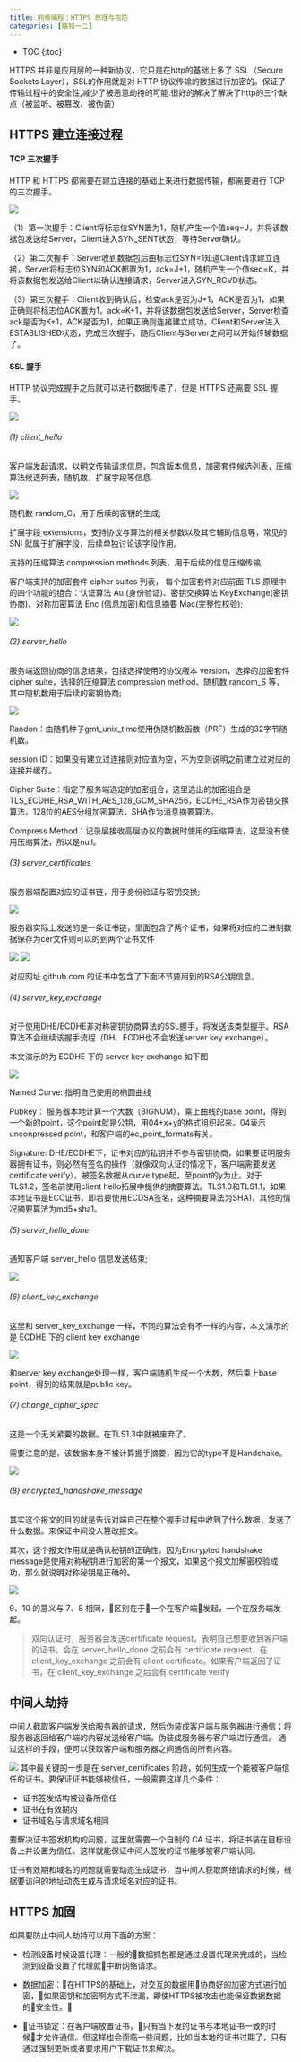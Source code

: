 ```yaml
---
title: 网络编程：HTTPS 原理与攻防
categories: [略知一二]
---
```



- TOC
{:toc}

HTTPS 并非是应用层的一种新协议，它只是在http的基础上多了 SSL（Secure Sockets Layer），SSL的作用就是对 HTTP 协议传输的数据进行加密的。保证了传输过程中的安全性,减少了被恶意劫持的可能.很好的解决了解决了http的三个缺点（被监听、被篡改、被伪装）


## HTTPS 建立连接过程


#### TCP 三次握手
HTTP 和 HTTPS 都需要在建立连接的基础上来进行数据传输，都需要进行 TCP 的三次握手。

![](https://raw.githubusercontent.com/DullDevil/pics/master/HTTPS/TCP-HandShake.jpg)



（1）第一次握手：Client将标志位SYN置为1，随机产生一个值seq=J，并将该数据包发送给Server，Client进入SYN_SENT状态，等待Server确认。

（2）第二次握手：Server收到数据包后由标志位SYN=1知道Client请求建立连接，Server将标志位SYN和ACK都置为1，ack=J+1，随机产生一个值seq=K，并将该数据包发送给Client以确认连接请求，Server进入SYN_RCVD状态。

（3）第三次握手：Client收到确认后，检查ack是否为J+1，ACK是否为1，如果正确则将标志位ACK置为1，ack=K+1，并将该数据包发送给Server，Server检查ack是否为K+1，ACK是否为1，如果正确则连接建立成功，Client和Server进入ESTABLISHED状态，完成三次握手，随后Client与Server之间可以开始传输数据了。

#### SSL 握手
HTTP 协议完成握手之后就可以进行数据传递了，但是 HTTPS 还需要 SSL 握手。

![](https://raw.githubusercontent.com/DullDevil/pics/master/HTTPS/SSL-HandShake.jpg)


###### (1) client_hello

客户端发起请求，以明文传输请求信息，包含版本信息，加密套件候选列表，压缩算法候选列表，随机数，扩展字段等信息.

![](https://raw.githubusercontent.com/DullDevil/pics/master/HTTPS/client_hello.png)


随机数 random_C，用于后续的密钥的生成;

扩展字段 extensions，支持协议与算法的相关参数以及其它辅助信息等，常见的 SNI 就属于扩展字段，后续单独讨论该字段作用。

支持的压缩算法 compression methods 列表，用于后续的信息压缩传输;

客户端支持的加密套件 cipher suites 列表， 每个加密套件对应前面 TLS 原理中的四个功能的组合：认证算法 Au (身份验证)、密钥交换算法 KeyExchange(密钥协商)、对称加密算法 Enc (信息加密)和信息摘要 Mac(完整性校验);

![](https://raw.githubusercontent.com/DullDevil/pics/master/HTTPS/cipher_suites.png)

###### (2) server_hello

服务端返回协商的信息结果，包括选择使用的协议版本 version，选择的加密套件 cipher suite，选择的压缩算法 compression method、随机数 random_S 等，其中随机数用于后续的密钥协商;

![](https://raw.githubusercontent.com/DullDevil/pics/master/HTTPS/server_hello.png)


Randon：由随机种子gmt_unix_time使用伪随机数函数（PRF）生成的32字节随机数。 

session ID：如果没有建立过连接则对应值为空，不为空则说明之前建立过对应的连接并缓存。 

Cipher Suite：指定了服务端选定的加密组合，这里选出的加密组合是TLS_ECDHE_RSA_WITH_AES_128_GCM_SHA256，ECDHE_RSA作为密钥交换算法。128位的AES分组加密算法，SHA作为消息摘要算法。 

Compress Method：记录层接收高层协议的数据时使用的压缩算法，这里没有使用压缩算法，所以是null。

###### (3) server_certificates

服务器端配置对应的证书链，用于身份验证与密钥交换;

![](https://raw.githubusercontent.com/DullDevil/pics/master/HTTPS/certificates.png)


服务器实际上发送的是一条证书链，里面包含了两个证书，如果将对应的二进制数据保存为cer文件则可以的到两个证书文件

![](https://raw.githubusercontent.com/DullDevil/pics/master/HTTPS/cer1.png)
![](https://raw.githubusercontent.com/DullDevil/pics/master/HTTPS/cer2.png)

对应网址 github.com 的证书中包含了下面环节要用到的RSA公钥信息。

###### (4) server_key_exchange

对于使用DHE/ECDHE非对称密钥协商算法的SSL握手，将发送该类型握手。RSA算法不会继续该握手流程（DH、ECDH也不会发送server key exchange）。

本文演示的为 ECDHE 下的 server key exchange 如下图

![](https://raw.githubusercontent.com/DullDevil/pics/master/HTTPS/server_key_exchange.png)

Named Curve: 指明自己使用的椭圆曲线

Pubkey： 服务器本地计算一个大数（BIGNUM），乘上曲线的base point，得到一个新的point，这个point就是公钥，用04+x+y的格式组织起来。04表示unconpressed point，和客户端的ec_point_formats有关。

Signature: DHE/ECDHE下，证书对应的私钥并不参与密钥协商，如果要证明服务器拥有证书，则必然有签名的操作（就像双向认证的情况下，客户端需要发送certificate verify）。被签名数据从curve type起，至point的y为止。对于TLS1.2，签名前使用client hello拓展中提供的摘要算法。TLS1.0和TLS1.1，如果本地证书是ECC证书，即若要使用ECDSA签名，这种摘要算法为SHA1，其他的情况摘要算法为md5+sha1。

###### (5) server_hello_done

通知客户端 server_hello 信息发送结束;

![](https://raw.githubusercontent.com/DullDevil/pics/master/HTTPS/server_hello_done.png)

###### (6) client_key_exchange

这里和 server_key_exchange 一样，不同的算法会有不一样的内容，本文演示的是 ECDHE 下的 client key exchange

![](https://raw.githubusercontent.com/DullDevil/pics/master/HTTPS/client_key_exchange.png)


和server key exchange处理一样，客户端随机生成一个大数，然后乘上base point，得到的结果就是public key。

###### (7) change_cipher_spec

这是一个无关紧要的数据。在TLS1.3中就被废弃了。

需要注意的是，该数据本身不被计算握手摘要，因为它的type不是Handshake。

![](https://raw.githubusercontent.com/DullDevil/pics/master/HTTPS/change_cipher_spec.png)


###### (8) encrypted_handshake_message

其实这个报文的目的就是告诉对端自己在整个握手过程中收到了什么数据，发送了什么数据。来保证中间没人篡改报文。

其次，这个报文作用就是确认秘钥的正确性。因为Encrypted handshake message是使用对称秘钥进行加密的第一个报文，如果这个报文加解密校验成功，那么就说明对称秘钥是正确的。

![](https://raw.githubusercontent.com/DullDevil/pics/master/HTTPS/encrypted_handshake_message.png)



9、10 的意义与 7、8 相同，区别在于一个在客户端发起，一个在服务端发起。


> 双向认证时，服务器会发送certificate request，表明自己想要收到客户端的证书。会在 server_hello_done 之前会有 certificate request，在 client_key_exchange 之前会有 client certificate。如果客户端返回了证书，在 client_key_exchange 之后会有 certificate verify


## 中间人劫持

中间人截取客户端发送给服务器的请求，然后伪装成客户端与服务器进行通信；将服务器返回给客户端的内容发送给客户端，伪装成服务器与客户端进行通信。 通过这样的手段，便可以获取客户端和服务器之间通信的所有内容。 

![](https://raw.githubusercontent.com/DullDevil/pics/master/HTTPS/MITM.png)
其中最关键的一步是在 server_certificates 阶段，如何生成一个能被客户端信任的证书。要保证证书能够被信任，一般需要这样几个条件：

- 证书签发结构被设备所信任
- 证书在有效期内
- 证书域名与请求域名相同


要解决证书签发机构的问题，这里就需要一个自制的 CA 证书，将证书装在目标设备上并设置为信任。这样就能保证中间人签发的证书能够被客户端认同。

证书有效期和域名的问题就需要动态生成证书，当中间人获取网络请求的时候，根据要访问的地址动态生成与请求域名对应的证书。


## HTTPS 加固

如果要防止中间人劫持可以用下面的方案：

- 检测设备时候设置代理：一般的数据抓包都是通过设置代理来完成的，当检测到设备设置了代理就中断网络请求。

- 数据加密：在HTTPS的基础上，对交互的数据用协商好的加密方式进行加密，如果密钥和加密啊方式不泄漏，即使HTTPS被攻击也能保证数据数据的安全性。

- 证书锁定：在客户端放置证书，只有当下发的证书与本地证书一致的时候才允许通信。但这样也会面临一些问题，比如当本地的证书过期了，只有通过强制更新或者要求用户下载证书来解决。


